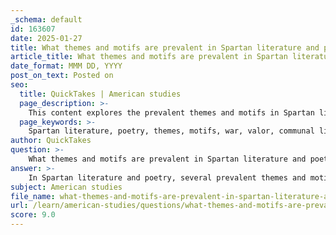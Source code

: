 ```yaml
---
_schema: default
id: 163607
date: 2025-01-27
title: What themes and motifs are prevalent in Spartan literature and poetry?
article_title: What themes and motifs are prevalent in Spartan literature and poetry?
date_format: MMM DD, YYYY
post_on_text: Posted on
seo:
  title: QuickTakes | American studies
  page_description: >-
    This content explores the prevalent themes and motifs in Spartan literature and poetry, highlighting values such as war and valor, communal identity, physical fitness, and educational practices, which reflect the ideals of ancient Spartan society.
  page_keywords: >-
    Spartan literature, poetry, themes, motifs, war, valor, communal life, identity, physical fitness, athleticism, education, training, Agoge, mortality, heroism, cultural pride, ancient Sparta
author: QuickTakes
question: >-
    What themes and motifs are prevalent in Spartan literature and poetry?
answer: >-
    In Spartan literature and poetry, several prevalent themes and motifs reflect the values and beliefs of Spartan society. Here are the key themes:\n\n1. **War and Valor**: A dominant theme in Spartan poetry, particularly in the works of Tyrtaeus, is the celebration of bravery and martial prowess. His verses often depict warriors as heroic figures, emphasizing the importance of courage in battle and the honor associated with defending one's homeland. This focus on valor not only served to inspire soldiers but also reinforced the warrior ethos that was central to Spartan identity.\n\n2. **Communal Life and Identity**: Spartan literature frequently highlights the significance of communal identity and social cohesion. Poets like Alcman wrote about the beauty of Spartan society and the importance of collective values. This theme underscores the idea that individual achievements were often secondary to the welfare of the community, reflecting the communal lifestyle that characterized Sparta.\n\n3. **Physical Fitness and Athleticism**: The emphasis on physical prowess is another recurring motif in Spartan poetry. The depiction of athletic competitions and the celebration of physical strength align with the Spartan ideal of a well-trained body, which was essential for both military success and social status. This theme is evident in the artistic representations found in Spartan black-figure pottery, which often illustrate athletic contests.\n\n4. **Education and Training**: The Agoge, the rigorous education and training program for Spartan youth, is a theme that resonates throughout Spartan literature. Poetry served as a tool for instilling values and motivating young Spartans, reinforcing the importance of discipline, endurance, and loyalty to the state.\n\n5. **Mortality and Heroism**: Many Spartan poems reflect on the themes of mortality and the heroic legacy of fallen warriors. The notion that dying in battle was a noble fate is prevalent, as it aligns with the Spartan ideal of achieving glory through sacrifice. This theme serves to immortalize the deeds of warriors and instill a sense of pride in their sacrifices.\n\n6. **Cultural Pride and Identity**: Spartan literature often conveys a sense of pride in Spartan culture and identity. The works of poets and historians alike celebrate the unique aspects of Spartan life, including their governance, military practices, and social customs, contributing to a strong sense of cultural identity.\n\nOverall, Spartan literature and poetry provide valuable insights into the values, beliefs, and social structures of ancient Sparta, emphasizing themes of war, communal identity, physical excellence, and the heroic ideals that defined Spartan society.
subject: American studies
file_name: what-themes-and-motifs-are-prevalent-in-spartan-literature-and-poetry.md
url: /learn/american-studies/questions/what-themes-and-motifs-are-prevalent-in-spartan-literature-and-poetry
score: 9.0
---
```


&nbsp;